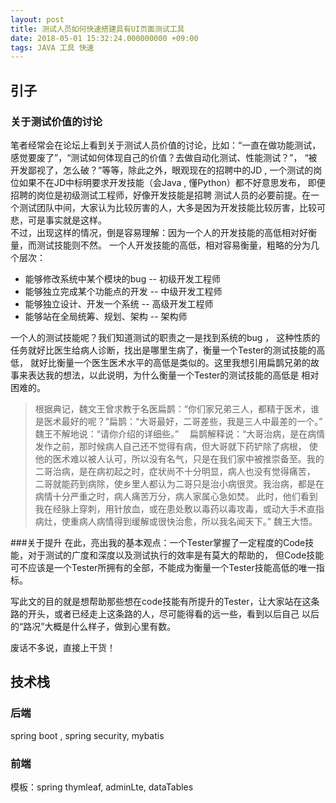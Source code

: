 ```yaml
---
layout: post
title: 测试人员如何快速搭建具有UI页面测试工具
date: 2018-05-01 15:32:24.000000000 +09:00
tags: JAVA 工具 快速
---
```


## 引子
### 关于测试价值的讨论
笔者经常会在论坛上看到关于测试人员价值的讨论，比如：“一直在做功能测试，感觉要废了”，“测试如何体现自己的价值？去做自动化测试、性能测试？”，
“被开发鄙视了，怎么破？”等等，除此之外，眼观现在的招聘中的JD , 一个测试的岗位如果不在JD中标明要求开发技能（会Java , 懂Python）都不好意思发布，
即便招聘的岗位是初级测试工程师，好像开发技能是招聘
测试人员的必要前提。在一个测试团队中间，大家认为比较厉害的人，大多是因为开发技能比较厉害，比较可悲，可是事实就是这样。
<br>
不过，出现这样的情况，倒是容易理解：因为一个人的开发技能的高低相对好衡量，而测试技能则不然。
一个人开发技能的高低，相对容易衡量，粗略的分为几个层次：
* 能够修改系统中某个模块的bug  -- 初级开发工程师
* 能够独立完成某个功能点的开发 -- 中级开发工程师
* 能够独立设计、开发一个系统 -- 高级开发工程师
* 能够站在全局统筹、规划、架构 -- 架构师

一个人的测试技能呢？我们知道测试的职责之一是找到系统的bug ， 这种性质的任务就好比医生给病人诊断，找出是哪里生病了，衡量一个Tester的测试技能的高低，
就好比衡量一个医生医术水平的高低是类似的。这里我想引用扁鹊兄弟的故事来表达我的想法，以此说明，为什么衡量一个Tester的测试技能的高低是
相对困难的。

>根据典记，魏文王曾求教于名医扁鹊：“你们家兄弟三人，都精于医术，谁是医术最好的呢？”扁鹊：“大哥最好，二哥差些，我是三人中最差的一个。”
    魏王不解地说：“请你介绍的详细些。” 　扁鹊解释说：“大哥治病，是在病情发作之前，那时候病人自己还不觉得有病，但大哥就下药铲除了病根，
    使他的医术难以被人认可，所以没有名气，只是在我们家中被推崇备至。我的二哥治病，是在病初起之时，症状尚不十分明显，病人也没有觉得痛苦，
    二哥就能药到病除，使乡里人都认为二哥只是治小病很灵。我治病，都是在病情十分严重之时，病人痛苦万分，病人家属心急如焚。
    此时，他们看到我在经脉上穿刺，用针放血，或在患处敷以毒药以毒攻毒，或动大手术直指病灶，使重病人病情得到缓解或很快治愈，所以我名闻天下。”
    魏王大悟。
  
###关于提升
在此，亮出我的基本观点：一个Tester掌握了一定程度的Code技能，对于测试的广度和深度以及测试执行的效率是有莫大的帮助的，
但Code技能可不应该是一个Tester所拥有的全部，不能成为衡量一个Tester技能高低的唯一指标。

写此文的目的就是想帮助那些想在code技能有所提升的Tester，让大家站在这条路的开头，或者已经走上这条路的人，尽可能得看的远一些，看到以后自己
以后的“路况”大概是什么样子，做到心里有数。


废话不多说，直接上干货！

## 技术栈
### 后端
spring boot , spring security, mybatis
### 前端
模板：spring thymleaf, adminLte, dataTables



